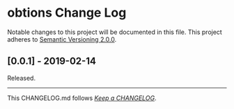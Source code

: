 #   obtions Change Log

Notable changes to this project will be documented in this file. This project adheres to [Semantic Versioning 2.0.0](http://semver.org/).

##	[0.0.1] - 2019-02-14

Released.

---
This CHANGELOG.md follows [*Keep a CHANGELOG*](http://keepachangelog.com/).
